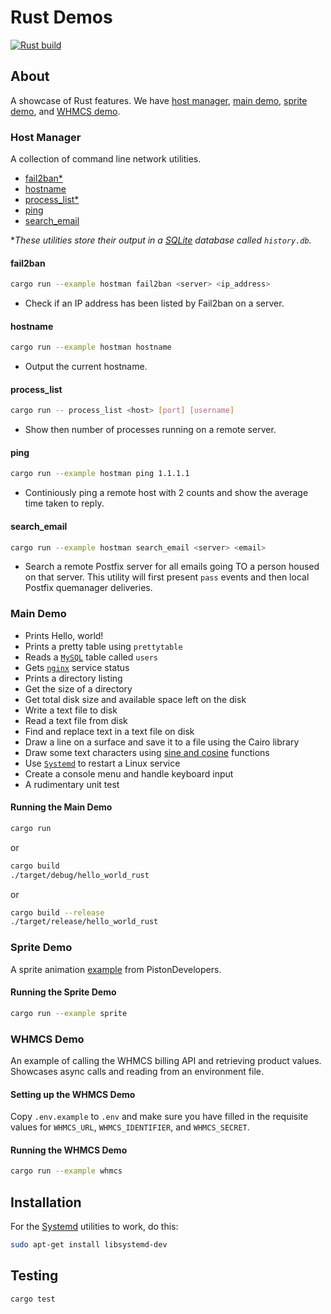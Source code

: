 # Rust Demos
[![Rust build](https://github.com/eugenevdm/rust/actions/workflows/rust.yml/badge.svg)](https://github.com/eugenevdm/rust/actions/workflows/rust.yml)

## About

A showcase of Rust features. We have [host manager](#host-manager), [main demo](#main-demo), [sprite demo](#sprite-demo), and [WHMCS demo](#whmcs-demo).

### Host Manager

A collection of command line network utilities.

- [fail2ban*](#fail2ban)
- [hostname](#hostname)
- [process_list*](#process_list)
- [ping](#ping)
- [search_email](#search_email)

**These utilities store their output in a [SQLite](https://en.wikipedia.org/wiki/SQLite) database called `history.db`.*

#### fail2ban

```bash
cargo run --example hostman fail2ban <server> <ip_address>
```

- Check if an IP address has been listed by Fail2ban on a server.

#### hostname

```bash
cargo run --example hostman hostname
```

- Output the current hostname.

#### process_list

```bash
cargo run -- process_list <host> [port] [username]
```

- Show then number of processes running on a remote server.

#### ping

```bash
cargo run --example hostman ping 1.1.1.1
```

- Continiously ping a remote host with 2 counts and show the average time taken to reply.

#### search_email

```bash
cargo run --example hostman search_email <server> <email>
```

- Search a remote Postfix server for all emails going TO a person housed on that server. This utility will first present `pass` events and then local Postfix quemanager deliveries.

### Main Demo

- Prints Hello, world!
- Prints a pretty table using `prettytable`
- Reads a [`MySQL`](https://en.wikipedia.org/wiki/MySQL) table called `users`
- Gets [`nginx`](https://en.wikipedia.org/wiki/Nginx) service status
- Prints a directory listing
- Get the size of a directory
- Get total disk size and available space left on the disk
- Write a text file to disk
- Read a text file from disk
- Find and replace text in a text file on disk
- Draw a line on a surface and save it to a file using the Cairo library
- Draw some text characters using [sine and cosine](https://en.wikipedia.org/wiki/Sine_and_cosine) functions
- Use [`Systemd`](https://https://en.wikipedia.org/wiki/Systemd) to restart a Linux service
- Create a console menu and handle keyboard input
- A rudimentary unit test

#### Running the Main Demo

```bash
cargo run
```

or

```bash
cargo build
./target/debug/hello_world_rust
```

or

```bash
cargo build --release
./target/release/hello_world_rust
```

### Sprite Demo

A sprite animation [example](https://github.com/PistonDevelopers/piston-examples) from PistonDevelopers.

#### Running the Sprite Demo

```bash
cargo run --example sprite
```

### WHMCS Demo

An example of calling the WHMCS billing API and retrieving product values. Showcases async calls and reading from an environment file.

#### Setting up the WHMCS Demo

Copy `.env.example` to `.env` and make sure you have filled in the requisite values for `WHMCS_URL`, `WHMCS_IDENTIFIER`, and `WHMCS_SECRET`.

#### Running the WHMCS Demo

```bash
cargo run --example whmcs
```

## Installation

For the [Systemd](https://https://en.wikipedia.org/wiki/Systemd) utilities to work, do this:

```bash
sudo apt-get install libsystemd-dev
```
## Testing

```bash
cargo test
```
